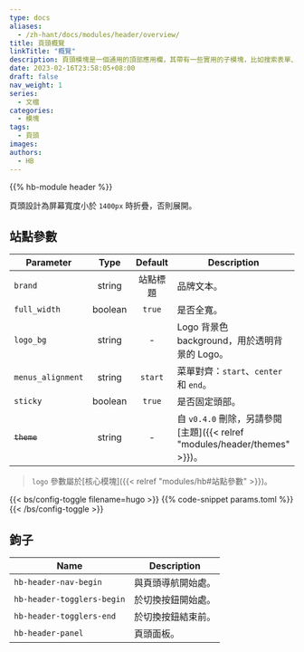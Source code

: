 ```yaml
---
type: docs
aliases:
  - /zh-hant/docs/modules/header/overview/
title: 頁頭概覽
linkTitle: "概覽"
description: 頁頭模塊是一個通用的頂部應用欄，其帶有一些實用的子模塊，比如搜索表單、社交鏈接、淺色/深色切換以及語言切換等。
date: 2023-02-16T23:58:05+08:00
draft: false
nav_weight: 1
series:
  - 文檔
categories:
  - 模塊
tags:
  - 頁頭
images:
authors:
  - HB
---
```


{{% hb-module header %}}

頁頭設計為屏幕寬度小於 `1400px` 時折疊，否則展開。

## 站點參數

| Parameter         |  Type   | Default  | Description                                   |
| ----------------- | :-----: | :------: | --------------------------------------------- |
| `brand`           | string  | 站點標題 | 品牌文本。                                    |
| `full_width`      | boolean |  `true`  | 是否全寬。                                    |
| `logo_bg`         | string  |    -     | Logo 背景色 background，用於透明背景的 Logo。 |
| `menus_alignment` | string  | `start`  | 菜單對齊：`start`、`center` 和 `end`。        |
| `sticky`          | boolean |  `true`  | 是否固定頭部。                                |
| ~~`theme`~~       | string  |    -     | 自 `v0.4.0` 刪除，另請參閱[主題]({{< relref "modules/header/themes" >}})。 |

> `logo` 參數屬於[核心模塊]({{< relref "modules/hb#站點參數" >}})。

{{< bs/config-toggle filename=hugo >}}
{{% code-snippet params.toml %}}
{{< /bs/config-toggle >}}

## 鉤子

| Name                       | Description        |
| -------------------------- | ------------------ |
| `hb-header-nav-begin`      | 與頁頭導航開始處。 |
| `hb-header-togglers-begin` | 於切換按鈕開始處。 |
| `hb-header-togglers-end`   | 於切換按鈕結束前。 |
| `hb-header-panel`          | 頁頭面板。         |
